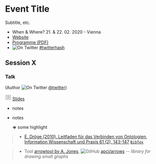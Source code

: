 # Event Title
Subtitle, etc.

* When & Where? 21. & 22. 02. 2020 - Vienna
* [Website](link)
* [Programme (PDF)](link)
* ![On Twitter][twitter-icon] [#twitterhash](link)

## Session X

### Talk

(Author ![On Twitter][twitter-icon] [@twitter](link))

![Slides][slides-icon] [Slides](link)

* notes
* notes

  **=>** some highlight

<!-- Example for references -->
> * [E. Dröge (2010). Leitfaden für das Verbinden von Ontologien, Information Wissenschaft und Praxis 61 (2), 143-147](https://www.phil-fak.uni-duesseldorf.de/fileadmin/Redaktion/Institute/Informationswissenschaft/forschung/wissensrepraesentation/1268059439iwp_61_201.pdf) [`BibTex`](https://github.com/bellerophons-pegasus/academic-notes/blob/6f79c623bb8afef5b0a4e4cea1c6ad70e56022af/literature.bib#L14-L24)
<!-- Example for tool -->
> * Tool [arrowtool by A. Jones](http://www.apcjones.com/arrows/), ![GitHub][github-icon] [apcj/arrows](https://github.com/apcj/arrows) -- *library for drawing small graphs*





<!-- for including icons -->
<!-- https://github.com/carlsednaoui/gitsocial -->
[twitter-icon]: http://i.imgur.com/wWzX9uB.png (on Twitter)
[github-icon]: http://i.imgur.com/9I6NRUm.png (on GitHub)
<!-- own icons -->
[slides-icon]: https://raw.githubusercontent.com/bellerophons-pegasus/academic-notes/master/icons/slide-icon.png
